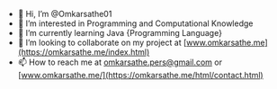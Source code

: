 - 👋 Hi, I’m @Omkarsathe01
- 👀 I’m interested in Programming and Computational Knowledge
- 🌱 I’m currently learning Java {Programming Language}
- 💞️ I’m looking to collaborate on my project at [www.omkarsathe.me](https://omkarsathe.me/index.html)
- 📫 How to reach me at omkarsathe.pers@gmail.com or [www.omkarsathe.me/](https://omkarsathe.me/html/contact.html)

<!---
Omkarsathe01/Omkarsathe01 is a ✨ special ✨ repository because its `README.md` (this file) appears on your GitHub profile.
You can click the Preview link to take a look at your changes.
--->
